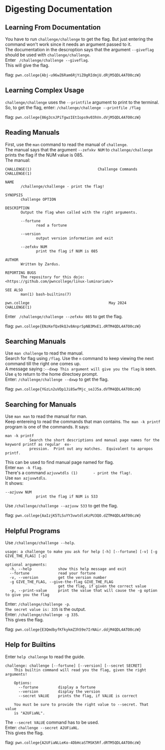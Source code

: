 # Digesting Documentation

## Learning From Documentation
You have to run `challenge/challenge` to get the flag. But just entering the command won't work since it needs an argument passed to it.  
The documentation in the descroption says that the argument `--giveflag` should be used with `challenge/challenge`.  
Enter ` /challenge/challenge --giveflag`.  
This will give the flag.  

flag: `pwn.college{Abj-u96wZ6Ram6RjYiZ0gRIdmjU.dRjM5QDL4ATO0czW}`

## Learning Complex Usage
`challenge/challenge` uses the `--printfile` argument to print to the terminal.   
So, to get the flag, enter: `/challenge/challenge --printfile /flag`  

flag: `pwn.college{86g3cnJPiTgwzIEtIops9v03hVn.dVjM5QDL4ATO0czW}`

## Reading Manuals
First, use the `man` command to read the manual of `challenge`.  
The manual says that the argument `--zefxkv NUM` to `challenge/challenge` prints the flag if the NUM value is 085.  
The manual:  
```
CHALLENGE(1)                              Challenge Commands                             CHALLENGE(1)

NAME
       /challenge/challenge - print the flag!

SYNOPSIS
       challenge OPTION

DESCRIPTION
       Output the flag when called with the right arguments.

       --fortune
              read a fortune

       --version
              output version information and exit

       --zefxkv NUM
              print the flag if NUM is 085

AUTHOR
       Written by Zardus.

REPORTING BUGS
       The repository for this dojo: <https://github.com/pwncollege/linux-luminarium/>

SEE ALSO
       man(1) bash-builtins(7)

pwn.college                                    May 2024                                  CHALLENGE(1)
```
Enter ` /challenge/challenge --zefxkv 085` to get the flag.  

flag: `pwn.college{ENzKefQx0kQJv8Anpr5pNB3MxE1.dRTM4QDL4ATO0czW}`

## Searching Manuals
Use `man challenge` to read the manual.   
Search for flag using `/flag`. Use the `n` command to keep viewing the next command till the right one comes up.  
A message saying :`--dxwp This argument will give you the flag` is seen.  
Use `q` to return to the home directoey prompt.  
Enter: `/challenge/challenge --dxwp` to get the flag.  

flag: `pwn.college{YGzLn2uVDp1Ji8SwfMjc_seJJ5a.dVTM4QDL4ATO0czW}`


## Searching for Manuals
Use `man man` to read the manual for man.  
Keep entereing to read the commands that man contains. `The man -k printf` program is one of the commands. It says:  
```
man -k printf
           Search the short descriptions and manual page names for the keyword printf as regular  ex‐
           pression.  Print out any matches.  Equivalent to apropos printf.
```
This can be used to find manual page named for flag.  
Enter `man -k flag`.  
There's a command `azjuvwtdls (1)       - print the flag!`.  
Use `man azjuvwtdls`.  
It shows:   
```
--azjuvw NUM
              print the flag if NUM is 533
```
Use `/challenge/challenge --azjuvw 533` to get the flag.  

flag: `pwn.college{AaIzjK5TLSuYY3vwtdlsKzPU3QO.dZTM4QDL4ATO0czW}`

## Helpful Programs
Use `/challenge/challenge --help`.   
```
usage: a challenge to make you ask for help [-h] [--fortune] [-v] [-g GIVE_THE_FLAG] [-p]

optional arguments:
  -h, --help            show this help message and exit
  --fortune             read your fortune
  -v, --version         get the version number
  -g GIVE_THE_FLAG, --give-the-flag GIVE_THE_FLAG
                        get the flag, if given the correct value
  -p, --print-value     print the value that will cause the -g option to give you the flag
```
Enter: `/challenge/challenge -p`.  
`The secret value is: 335` is the output.  
Enter: `/challenge/challenge -g 335`.  
This gives the flag.  

flag: `pwn.college{E3QmdbyfKfkykmZ3h59e7IrNAir.ddjM4QDL4ATO0czW}`

## Help for Builtins
Enter `help challenge` to read the guide.  
```
challenge: challenge [--fortune] [--version] [--secret SECRET]
    This builtin command will read you the flag, given the right arguments!

    Options:
      --fortune         display a fortune
      --version         display the version
      --secret VALUE    prints the flag, if VALUE is correct

    You must be sure to provide the right value to --secret. That value
    is "A2UFiaNL".
```
The `--secret VALUE` command has to be used.  
Enter: `challenge --secret A2UFiaNL`.   
This gives the flag.


flag: `pwn.college{A2UFiaNLLeKo-4DbHcaSTMSK5Rf.dRTM5QDL4ATO0czW}`

